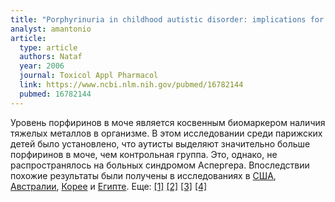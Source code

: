 ```yaml
---
title: "Porphyrinuria in childhood autistic disorder: implications for environmental toxicity"
analyst: amantonio
article:
  type: article
  authors: Nataf
  year: 2006
  journal: Toxicol Appl Pharmacol
  link: https://www.ncbi.nlm.nih.gov/pubmed/16782144
  pubmed: 16782144
---
```


Уровень порфиринов в моче является косвенным биомаркером наличия тяжелых металлов в организме.
В этом исследовании среди парижских детей было установлено, что аутисты выделяют значительно больше порфиринов в моче, чем контрольная группа. Это, однако, не распространялось на больных синдромом Аспергера.
Впоследствии похожие результаты были получены в исследованиях в [США](https://www.ncbi.nlm.nih.gov/pubmed/17885929), [Австралии](https://www.ncbi.nlm.nih.gov/pubmed/18704827), [Корее](https://www.ncbi.nlm.nih.gov/pubmed/20391113) и [Египте](https://www.ncbi.nlm.nih.gov/pubmed/27406246). Еще: [[1]](https://www.ncbi.nlm.nih.gov/pubmed/20532957) [[2]](https://www.ncbi.nlm.nih.gov/pubmed/20626635) [[3]](https://www.ncbi.nlm.nih.gov/pubmed/17000470) [[4]](https://www.ncbi.nlm.nih.gov/pubmed/18999918)
